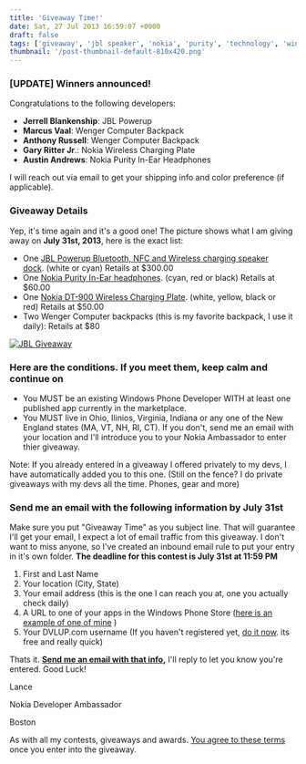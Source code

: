 ```yaml
---
title: 'Giveaway Time!'
date: Sat, 27 Jul 2013 16:59:07 +0000
draft: false
tags: ['giveaway', 'jbl speaker', 'nokia', 'purity', 'technology', 'windows phone', 'wireless charging', 'wpdev']
thumbnail: '/post-thumbnail-default-810x420.png'
---
```


### [UPDATE] Winners announced!

Congratulations to the following developers:

*   **Jerrell Blankenship**: JBL Powerup
*   **Marcus Vaal**: Wenger Computer Backpack
*   **Anthony Russell**: Wenger Computer Backpack
*   **Gary Ritter Jr**.: Nokia Wireless Charging Plate
*   **Austin Andrews**: Nokia Purity In-Ear Headphones

I will reach out via email to get your shipping info and color preference (if applicable).

### Giveaway Details

Yep, it's time again and it's a good one! The picture shows what I am giving away on **July 31st, 2013**, here is the exact list:

*   One [JBL Powerup Bluetooth, NFC and Wireless charging speaker dock](http://www.amazon.com/Nokia-MD-100W-PowerUp-Wireless-Charging/dp/B00A7B0JE4/ref=sr_1_sc_3?ie=UTF8&qid=1374940238&sr=8-3-spell&keywords=jbl+nokia+powerp). (white or cyan) Retails at $300.00
*   One [Nokia Purity In-Ear headphones](http://www.amazon.com/Nokia-Purity-Stereo-Headphones-White/dp/B0074F5F2M/ref=sr_1_2?s=electronics&ie=UTF8&qid=1374940825&sr=1-2&keywords=nokia+purity+in-ear+headphones). (cyan, red or black) Retails at $60.00
*   One [Nokia DT-900 Wireless Charging Plate](http://www.amazon.com/s/ref=nb_sb_noss?url=search-alias%3Daps&field-keywords=jbl+nokia+powerp#/ref=nb_sb_noss_1?url=search-alias%3Daps&field-keywords=nokia+wireless+charging+plate&rh=i%3Aaps%2Ck%3Anokia+wireless+charging+plate). (white, yellow, black or red) Retails at $50.00
*   Two Wenger Computer backpacks (this is my favorite backpack, I use it daily): Retails at $80

[![JBL Giveaway](http://nokiawpdev.files.wordpress.com/2013/07/jbl-giveaway.jpg?w=547)](http://nokiawpdev.files.wordpress.com/2013/07/jbl-giveaway.jpg)

### Here are the conditions. If you meet them, keep calm and continue on

*   You MUST be an existing Windows Phone Developer WITH at least one published app currently in the marketplace.
*   You MUST live in Ohio, Ilinios, Virginia, Indiana or any one of the New England states (MA, VT, NH, RI, CT). If you don't, send me an email with your location and I'll introduce you to your Nokia Ambassador to enter thier giveaway.

Note: If you already entered in a giveaway I offered privately to my devs, I have automatically added you to this one. (Still on the fence? I do private giveaways with my devs all the time. Phones, gear and more)

### Send me an email with the following information by July 31st

Make sure you put "Giveaway Time" as you subject line. That will guarantee I'll get your email, I expect a lot of email traffic from this giveaway. I don't want to miss anyone, so I've created an inbound email rule to put your entry in it's own folder. **The deadline for this contest is July 31st at 11:59 PM**

1.  First and Last Name
2.  Your location (City, State)
3.  Your email address (this is the one I can reach you at, one you actually check daily)
4.  A URL to one of your apps in the Windows Phone Store ([here is an example of one of mine](http://www.windowsphone.com/en-us/store/app/lock-screen-info/c84a82bf-5537-4d69-9b06-1987e16bde56) )
5.  Your DVLUP.com username (If you haven't registered yet, [do it now](http://www.dvlup.com). its free and really quick)

Thats it. **[Send me an email with that info](mailto:ext-lance.mccarthy@nokia.com "Click to send Lance an email"),** I'll reply to let you know you're entered. Good Luck!

Lance

Nokia Developer Ambassador

Boston

As with all my contests, giveaways and awards. [You agree to these terms](http://nokiawpdev.wordpress.com/resources/prizes-and-winnings-disclaimer/ "Prizes and Winnings Disclaimer") once you enter into the giveaway.